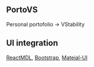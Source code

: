 ## PortoVS

Personal portofolio -> VStability

## UI integration

[ReactMDL](https://tleunen.github.io/react-mdl/), 
[Bootstrap](https://react-bootstrap.github.io/), 
[Mateial-UI](https://material-ui.com/)
